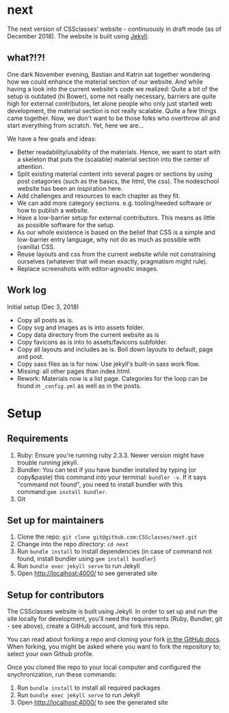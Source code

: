 # next
The next version of CSSclasses’ website - continuously in draft mode (as of December 2018).
The website is built using [Jekyll](https://jekyllrb.com/).

## what?!?!
One dark November evening, Bastian and Katrin sat together wondering how we could enhance the material section of our website. And while having a look into the current website's code we realized: Quite a bit of the setup is outdated (hi Bower), some not really necessary, barriers are quite high for external contributors, let alone people who only just started web development, the material section is not really scalable. Quite a few things came together. 
Now, we don't want to be those folks who overthrow all and start everything from scratch. Yet, here we are… 

We have a few goals and ideas:
- Better readability/usability of the materials. Hence, we want to start with a skeleton that puts the (scalable) material section into the center of attention.
- Split existing material content into several pages or sections by using post cetagories (such as the basics, the html, the css). The nodeschool website has been an inspiration here. 
- Add challenges and resources to each chapter as they fit. 
- We can add more category sections. e.g. tooling/needed software or how to publish a website. 
- Have a low-barrier setup for external contributors. This means as little as possible software for the setup.
- As our whole existence is based on the belief that CSS is a simple and low-barrier entry language, why not do as much as possible with (vanilla) CSS. 
- Reuse layouts and css from the current website while not constraining ourselves (whatever that will mean exactly, pragmatism might rule).
- Replace screenshots with editor-agnostic images. 

## Work log
Initial setup (Dec 3, 2018)
- Copy all posts as is.
- Copy svg and images as is into assets folder.
- Copy data directory from the current website as is
- Copy favicons as is into to assets/favicons subfolder.
- Copy all layouts and includes as is. Boil down layouts to default, page and post.
- Copy sass files as is for now. Use jekyll's built-in sass work flow.
- Missing: all other pages than index.html. 
- Rework: Materials now is a list page. Categories for the loop can be found in `_config.yml` as well as in the posts.

# Setup

## Requirements

1. Ruby: Ensure you're running ruby 2.3.3. Newer version might have trouble running jekyll.
2. Bundler: You can test if you have bundler installed by typing (or copy&paste) this command into your terminal: `bundler -v`. If it says "command not found", you need to install bundler with this command:`gem install bundler`.
3. Git

## Set up for maintainers
1. Clone the repo: `git clone git@github.com:CSSclasses/next.git`
2. Change into the repo directory: `cd next`
2. Run `bundle install` to install dependencies (in case of command not found,
  install bundler using `gem install bundler`)
4. Run `bundle exec jekyll serve` to run Jekyll
5. Open <http://localhost:4000/> to see generated site

## Setup for contributors
The CSSclasses website is built using Jekyll. In order to set up and run the site locally for development, you'll need the requirements (Ruby, Bundler, git - see above), create a GitHub account, and fork this repo. 

You can read about forking a repo and cloning your fork [in the GitHub docs](https://help.github.com/articles/fork-a-repo/). When forking, you might be asked where you want to fork the repository to; select your own Github profile.

Once you cloned the repo to your local computer and configured the snychronization, run these commands:
1. Run `bundle install` to install all required packages
2. Run `bundle exec jekyll serve` to run Jekyll
3. Open <http://localhost:4000/> to see the generated site